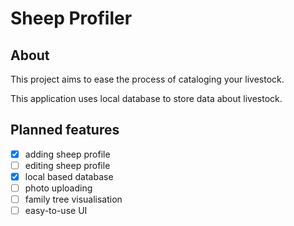 # Sheep Profiler

## About

This project aims to ease the process of cataloging your livestock.

This application uses local database to store data about livestock.

## Planned features
   - [x] adding sheep profile
   - [ ] editing sheep profile
   - [x] local based database
   - [ ] photo uploading
   - [ ] family tree visualisation
   - [ ] easy-to-use UI
